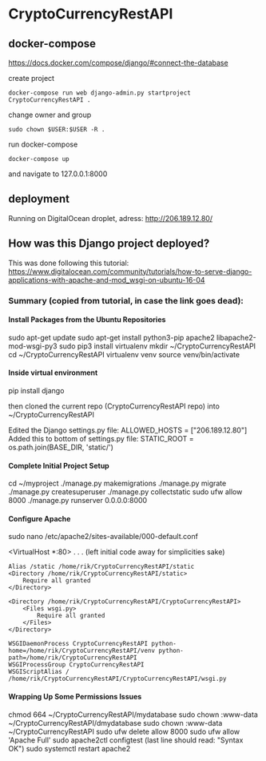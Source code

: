 # CryptoCurrencyRestAPI

## docker-compose

https://docs.docker.com/compose/django/#connect-the-database

create project

```
docker-compose run web django-admin.py startproject CryptoCurrencyRestAPI .
```

change owner and group

```
sudo chown $USER:$USER -R .
```

run docker-compose

```
docker-compose up
```

and navigate to 127.0.0.1:8000

## deployment

Running on DigitalOcean droplet, adress: http://206.189.12.80/

## How was this Django project deployed?

This was done following this tutorial:
https://www.digitalocean.com/community/tutorials/how-to-serve-django-applications-with-apache-and-mod_wsgi-on-ubuntu-16-04

### Summary (copied from tutorial, in case the link goes dead):

#### Install Packages from the Ubuntu Repositories

sudo apt-get update
sudo apt-get install python3-pip apache2 libapache2-mod-wsgi-py3
sudo pip3 install virtualenv
mkdir ~/CryptoCurrencyRestAPI
cd ~/CryptoCurrencyRestAPI
virtualenv venv
source venv/bin/activate

#### Inside virtual environment
pip install django

then cloned the current repo (CryptoCurrencyRestAPI repo) into ~/CryptoCurrencyRestAPI

Edited the Django settings.py file:
ALLOWED_HOSTS = ["206.189.12.80"]
Added this to bottom of settings.py file: STATIC_ROOT = os.path.join(BASE_DIR, 'static/')

#### Complete Initial Project Setup

cd ~/myproject
./manage.py makemigrations
./manage.py migrate
./manage.py createsuperuser
./manage.py collectstatic
sudo ufw allow 8000
./manage.py runserver 0.0.0.0:8000

#### Configure Apache
sudo nano /etc/apache2/sites-available/000-default.conf

<VirtualHost *:80>
    . . . (left initial code away for simplicities sake)

    Alias /static /home/rik/CryptoCurrencyRestAPI/static
    <Directory /home/rik/CryptoCurrencyRestAPI/static>
        Require all granted
    </Directory>

    <Directory /home/rik/CryptoCurrencyRestAPI/CryptoCurrencyRestAPI>
        <Files wsgi.py>
            Require all granted
        </Files>
    </Directory>

    WSGIDaemonProcess CryptoCurrencyRestAPI python-home=/home/rik/CryptoCurrencyRestAPI/venv python-path=/home/rik/CryptoCurrencyRestAPI
    WSGIProcessGroup CryptoCurrencyRestAPI
    WSGIScriptAlias / /home/rik/CryptoCurrencyRestAPI/CryptoCurrencyRestAPI/wsgi.py

</VirtualHost>

#### Wrapping Up Some Permissions Issues
chmod 664 ~/CryptoCurrencyRestAPI/mydatabase
sudo chown :www-data ~/CryptoCurrencyRestAPI/dmydatabase
sudo chown :www-data ~/CryptoCurrencyRestAPI
sudo ufw delete allow 8000
sudo ufw allow 'Apache Full'
sudo apache2ctl configtest (last line should read: "Syntax OK")
sudo systemctl restart apache2
